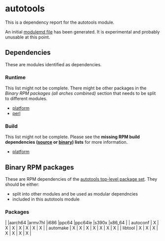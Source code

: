 # autotools
This is a dependency report for the autotools module.

An initial [modulemd file](autotools.yaml) has been generated. It is experimental and probably unusable at this point.
## Dependencies
These are modules identified as dependencies.
### Runtime
This list might not be complete. There might be other packages in the *Binary RPM packages (all arches combined)* section that needs to be split to different modules.
* [platform](../platform)
* [perl](../perl)
### Build
This list might not be complete.
Please see the **missing RPM build dependencies ([source](all/buildtime-source-packages-short.txt) or [binary](all/buildtime-binary-packages-short.txt)) lists** for more information.
* [platform](../platform)
## Binary RPM packages
These are RPM dependencies of the [autotools top-level package set](autotools.csv). They should be either:
* split into other modules and be used as modular dependncies
* included in this autotools module
### Packages
| |aarch64 |armv7hl |i686 |ppc64 |ppc64le |s390x |x86_64 |
| autoconf | X | X | X | X | X | X | X |
| automake | X | X | X | X | X | X | X |
| libtool | X | X | X | X | X | X | X |
